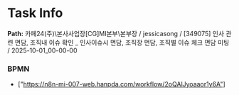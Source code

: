 # Task Info

**Path:** 카페24(주)\본사사업장\[CG]MI본부\본부장 / jessicasong / [349075] 인사 관련 면담, 조직내 이슈 확인 _ 인사이슈시 면담, 조직장 면담, 조직별 이슈 체크 면담 미팅 / 2025-10-01_00-00-00

### BPMN
- ["https://n8n-mi-007-web.hanpda.com/workflow/2oQAlJyoaaor1y6A"]


